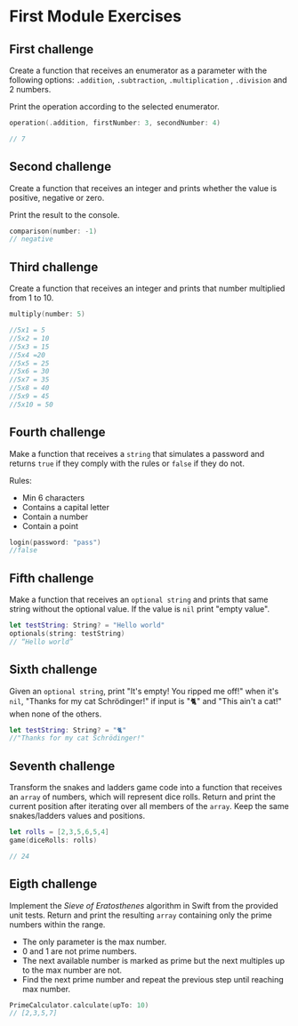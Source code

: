# First Module Exercises

## First challenge
Create a function that receives an enumerator as a parameter with the following options: `.addition`, `.subtraction`, `.multiplication` , `.division` and 2 numbers. 

Print the operation according to the selected enumerator.

```swift
operation(.addition, firstNumber: 3, secondNumber: 4) 

// 7 
```


## Second challenge
Create a function that receives an integer and prints whether the value is positive, negative or zero.

Print the result to the console.

```swift
comparison(number: -1)
// negative 
```


## Third challenge
Create a function that receives an integer and prints that number multiplied from 1 to 10.

```swift
multiply(number: 5)

//5x1 = 5
//5x2 = 10
//5x3 = 15
//5x4 =20
//5x5 = 25
//5x6 = 30
//5x7 = 35
//5x8 = 40
//5x9 = 45
//5x10 = 50
```

## Fourth challenge
Make a function that receives a `string` that simulates a password and returns `true` if they comply with the rules or `false` if they do not.

Rules:
- Min 6 characters
- Contains a capital letter
- Contain a number
- Contain a point

```swift
login(password: "pass")
//false
```

## Fifth challenge
Make a function that receives an `optional string` and prints that same string without the optional value. If the value is `nil` print "empty value". 

```swift
let testString: String? = "Hello world"
optionals(string: testString)
// “Hello world”
```

## Sixth challenge
 Given an `optional string`, print "It's empty! You ripped me off!" when it's `nil`, "Thanks for my cat Schrödinger!" if input is "🐈" and "This ain't a cat!" when none of the others.
 
 ```swift
 let testString: String? = "🐈"
 //"Thanks for my cat Schrödinger!"
 ```


## Seventh challenge
Transform the snakes and ladders game code into a function that receives an `array` of numbers, which will represent dice rolls.
Return and print the current position after iterating over all members of the `array`. 
Keep the same snakes/ladders values and positions.

```swift
let rolls = [2,3,5,6,5,4]
game(diceRolls: rolls)

// 24
```

## Eigth challenge
Implement the _Sieve of Eratosthenes_ algorithm in Swift from the provided unit tests. Return and print the resulting `array` containing only the prime numbers within the range.

- The only parameter is the max number.
- 0 and 1 are not prime numbers.
- The next available number is marked as prime but the next multiples up to the max number are not.
- Find the next prime number and repeat the previous step until reaching max number.

```swift
PrimeCalculator.calculate(upTo: 10)
// [2,3,5,7]
```
